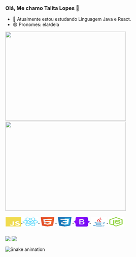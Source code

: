 ### Olá, Me chamo Talita Lopes 👋

- 🌱 Atualmente estou estudando Linguagem Java e React.
- 😄 Pronomes: ela/dela

<div>
  <a href="https://github.com/TalitaLops">
  <img height="280em" width="380em" src="https://github-readme-stats.vercel.app/api/username=talitalops&show_icons=true&theme=synthwave&include_all_commits=true&count_private=true"/>
  <img height="280em" width="380em" src="https://github-readme-stats.vercel.app/api/top-langs/?username=talitalops&layout=compact&langs_count=7&theme=synthwave"/>
</div><div style="display: inline_block"><br>
  <img align="center" alt="Lops-Js" height="30" width="50" src="https://raw.githubusercontent.com/devicons/devicon/master/icons/javascript/javascript-plain.svg">
  <img align="center" alt="Lops-React" height="30" width="50" src="https://raw.githubusercontent.com/devicons/devicon/master/icons/react/react-original.svg">
  <img align="center" alt="Lops-HTML" height="30" width="50" src="https://raw.githubusercontent.com/devicons/devicon/master/icons/html5/html5-original.svg">
  <img align="center" alt="Lops-CSS" height="30" width="50" src="https://raw.githubusercontent.com/devicons/devicon/master/icons/css3/css3-original.svg">
  <img align="center" alt="Lops-Bootstrap" height="30" width="50" src="https://raw.githubusercontent.com/devicons/devicon/master/icons/bootstrap/bootstrap-original.svg">
  <img align="center" alt="Lops-Java" height="30" width="50" src="https://raw.githubusercontent.com/devicons/devicon/master/icons/java/java-original.svg">
  <img align="center" alt="Lops-NodeJs" height="30" width="50" src="https://raw.githubusercontent.com/devicons/devicon/master/icons/nodejs/nodejs-original.svg">
  </div>  
  
  ##
  <div>
  <a href = "mailto:talitalopessilva.2020@gmail.com"><img src="https://img.shields.io/badge/-Gmail-%23333?style=for-the-badge&logo=gmail&logoColor=white" target="_blank"></a>
  <a href="https://www.linkedin.com/in/talita--lopes/" target="_blank"><img src="https://img.shields.io/badge/-LinkedIn-%230077B5?style=for-the-badge&logo=linkedin&logoColor=white" target="_blank"></a> 
  </div>
  
  ![Snake animation](https://github.com/TalitaLops/TalitaLops/blob/output/github-contribution-grid-snake.svg)
